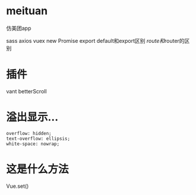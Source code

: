 # meituan
仿美团app

sass
axios
vuex
new Promise
export default和export区别
$route和$router的区别

# 插件
vant
betterScroll

# 溢出显示...
```
overflow: hidden;
text-overflow: ellipsis;
white-space: nowrap;
```

# 这是什么方法
Vue.set()